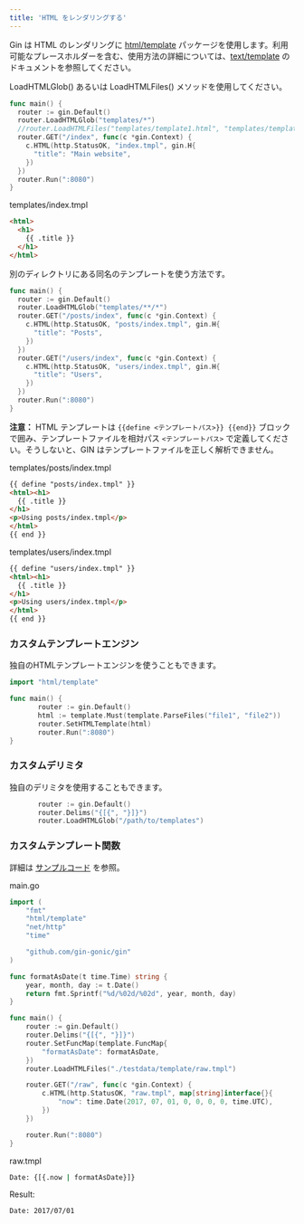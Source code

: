 ```yaml
---
title: 'HTML をレンダリングする'
---
```


Gin は HTML のレンダリングに [html/template](https://pkg.go.dev/html/template) パッケージを使用します。利用可能なプレースホルダーを含む、使用方法の詳細については、[text/template](https://pkg.go.dev/text/template) のドキュメントを参照してください。

LoadHTMLGlob() あるいは LoadHTMLFiles() メソッドを使用してください。

```go
func main() {
  router := gin.Default()
  router.LoadHTMLGlob("templates/*")
  //router.LoadHTMLFiles("templates/template1.html", "templates/template2.html")
  router.GET("/index", func(c *gin.Context) {
    c.HTML(http.StatusOK, "index.tmpl", gin.H{
      "title": "Main website",
    })
  })
  router.Run(":8080")
}
```

templates/index.tmpl

```html
<html>
  <h1>
    {{ .title }}
  </h1>
</html>
```

別のディレクトリにある同名のテンプレートを使う方法です。

```go
func main() {
  router := gin.Default()
  router.LoadHTMLGlob("templates/**/*")
  router.GET("/posts/index", func(c *gin.Context) {
    c.HTML(http.StatusOK, "posts/index.tmpl", gin.H{
      "title": "Posts",
    })
  })
  router.GET("/users/index", func(c *gin.Context) {
    c.HTML(http.StatusOK, "users/index.tmpl", gin.H{
      "title": "Users",
    })
  })
  router.Run(":8080")
}
```

**注意：** HTML テンプレートは `{{define <テンプレートパス>}} {{end}}` ブロックで囲み、テンプレートファイルを相対パス `<テンプレートパス>` で定義してください。そうしないと、GIN はテンプレートファイルを正しく解析できません。

templates/posts/index.tmpl

```html
{{ define "posts/index.tmpl" }}
<html><h1>
  {{ .title }}
</h1>
<p>Using posts/index.tmpl</p>
</html>
{{ end }}
```

templates/users/index.tmpl

```html
{{ define "users/index.tmpl" }}
<html><h1>
  {{ .title }}
</h1>
<p>Using users/index.tmpl</p>
</html>
{{ end }}
```

### カスタムテンプレートエンジン

独自のHTMLテンプレートエンジンを使うこともできます。

```go
import "html/template"

func main() {
       router := gin.Default()
       html := template.Must(template.ParseFiles("file1", "file2"))
       router.SetHTMLTemplate(html)
       router.Run(":8080")
}
```

### カスタムデリミタ

独自のデリミタを使用することもできます。

```go
       router := gin.Default()
       router.Delims("{[{", "}]}")
       router.LoadHTMLGlob("/path/to/templates")
```

### カスタムテンプレート関数

詳細は [サンプルコード](https://github.com/gin-gonic/examples/tree/master/template)
を参照。

main.go

```go
import (
    "fmt"
    "html/template"
    "net/http"
    "time"

    "github.com/gin-gonic/gin"
)

func formatAsDate(t time.Time) string {
    year, month, day := t.Date()
    return fmt.Sprintf("%d/%02d/%02d", year, month, day)
}

func main() {
    router := gin.Default()
    router.Delims("{[{", "}]}")
    router.SetFuncMap(template.FuncMap{
        "formatAsDate": formatAsDate,
    })
    router.LoadHTMLFiles("./testdata/template/raw.tmpl")

    router.GET("/raw", func(c *gin.Context) {
        c.HTML(http.StatusOK, "raw.tmpl", map[string]interface{}{
            "now": time.Date(2017, 07, 01, 0, 0, 0, 0, time.UTC),
        })
    })

    router.Run(":8080")
}

```

raw.tmpl

```sh
Date: {[{.now | formatAsDate}]}
```

Result:
```sh
Date: 2017/07/01
```
